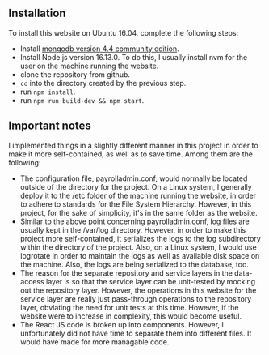 ## Installation

To install this website on Ubuntu 16.04, complete the following steps:

- Install [mongodb version 4.4 community edition](https://docs.mongodb.com/v4.4/tutorial/install-mongodb-on-ubuntu/).
- Install Node.js version 16.13.0.  To do this, I usually install nvm for the user on the machine running the website.
- clone the repository from github.
- `cd` into the directory created by the previous step.
- run `npm install`.
- run `npm run build-dev && npm start`.

## Important notes

I implemented things in a slightly different manner in this project in order to make it more self-contained,
as well as to save time.  Among them are the following:

- The configuration file, payrolladmin.conf, would normally be located outside of the directory for
the project.  On a Linux system, I generally deploy it to the /etc folder of the machine running the
website, in order to adhere to standards for the File System Hierarchy.  However, in this project,
for the sake of simplicity, it's in the same folder as the website.
- Similar to the above point concerning payrolladmin.conf, log files are usually kept in the /var/log
directory.  However, in order to make this project more self-contained, it serializes the logs to the
log subdirectory within the directory of the project.  Also, on a Linux system, I would use logrotate
in order to maintain the logs as well as available disk space on the machine.  Also, the logs are being
serialized to the database, too.
- The reason for the separate repository and service layers in the data-access layer is so that the
service layer can be unit-tested by mocking out the repository layer.  However, the operations in this
website for the service layer are really just pass-through operations to the repository layer, obviating
the need for unit tests at this time.  However, if the website were to increase in complexity, this
would become useful.
- The React JS code is broken up into components.  However, I unfortunately did not have time to separate
them into different files.  It would have made for more managable code.
